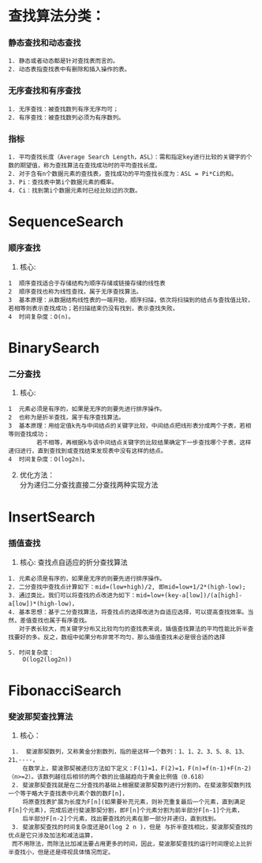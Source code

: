 # 查找算法分类：
  ### 静态查找和动态查找  
    1. 静态或者动态都是针对查找表而言的。  
    2. 动态表指查找表中有删除和插入操作的表。   
    
    
  ### 无序查找和有序查找  
    1. 无序查找：被查找数列有序无序均可；  
    2. 有序查找：被查找数列必须为有序数列。

  ### 指标  
    1. 平均查找长度（Average Search Length，ASL）：需和指定key进行比较的关键字的个数的期望值，称为查找算法在查找成功时的平均查找长度。   
    2. 对于含有n个数据元素的查找表，查找成功的平均查找长度为：ASL = Pi*Ci的和。  
    3. Pi：查找表中第i个数据元素的概率。   
    4. Ci：找到第i个数据元素时已经比较过的次数。  

# SequenceSearch
### 顺序查找
  1. 核心:  
  
    1  顺序查找适合于存储结构为顺序存储或链接存储的线性表  
    2  顺序查找也称为线性查找，属于无序查找算法。  
    3  基本原理：从数据结构线性表的一端开始，顺序扫描，依次将扫描到的结点与查找值比较，若相等则表示查找成功；若扫描结束仍没有找到，表示查找失败。  
    4  时间复杂度：O(n)。     
    
# BinarySearch
### 二分查找
  1. 核心:  
  
    1  元素必须是有序的，如果是无序的则要先进行排序操作。 
    2  也称为是折半查找，属于有序查找算法。  
    3  基本原理：用给定值k先与中间结点的关键字比较，中间结点把线形表分成两个子表，若相等则查找成功；
            若不相等，再根据k与该中间结点关键字的比较结果确定下一步查找哪个子表，这样递归进行，直到查找到或查找结束发现表中没有这样的结点。
    4  时间复杂度：O(log2n)。 
    
  2. 优化方法：  
    分为递归二分查找直接二分查找两种实现方法 


# InsertSearch
### 插值查找
  1. 核心:   查找点自适应的折分查找算法   
        
    1. 元素必须是有序的，如果是无序的则要先进行排序操作。
    2. 二分查找中查找点计算如下：mid=(low+high)/2, 即mid=low+1/2*(high-low);
    3. 通过类比，我们可以将查找的点改进为如下：mid=low+(key-a[low])/(a[high]-a[low])*(high-low)，
    4. 基本思想：基于二分查找算法，将查找点的选择改进为自适应选择，可以提高查找效率。当然，差值查找也属于有序查找。
       对于表长较大，而关键字分布又比较均匀的查找表来说，插值查找算法的平均性能比折半查找要好的多。反之，数组中如果分布非常不均匀，那么插值查找未必是很合适的选择
 
    5. 时间复杂度：
        O(log2(log2n))

# FibonacciSearch
### 斐波那契查找算法
   1. 核心：  
   
     1.  斐波那契数列，又称黄金分割数列，指的是这样一个数列：1、1、2、3、5、8、13、21、····，
        在数学上，斐波那契被递归方法如下定义：F(1)=1，F(2)=1，F(n)=f(n-1)+F(n-2) （n>=2）。该数列越往后相邻的两个数的比值越趋向于黄金比例值（0.618）
     2. 斐波那契查找就是在二分查找的基础上根据斐波那契数列进行分割的。在斐波那契数列找一个等于略大于查找表中元素个数的数F[n]，
        将原查找表扩展为长度为F[n](如果要补充元素，则补充重复最后一个元素，直到满足F[n]个元素)，完成后进行斐波那契分割，即F[n]个元素分割为前半部分F[n-1]个元素，
        后半部分F[n-2]个元素，找出要查找的元素在那一部分并递归，直到找到。
     3. 斐波那契查找的时间复杂度还是O(log 2 n )，但是 与折半查找相比，斐波那契查找的优点是它只涉及加法和减法运算，
     而不用除法，而除法比加减法要占用更多的时间，因此，斐波那契查找的运行时间理论上比折半查找小，但是还是得视具体情况而定。
       
